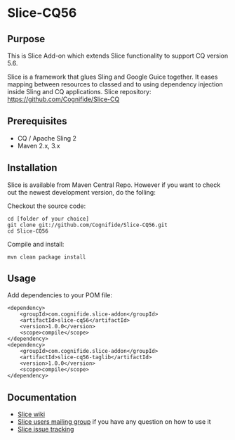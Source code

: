 Slice-CQ56
========

## Purpose

This is Slice Add-on which extends Slice functionality to support CQ version 5.6.

Slice is a framework that glues Sling and Google Guice together. It eases mapping between
resources to classed and to using dependency injection inside Sling and CQ applications.
Slice repository: https://github.com/Cognifide/Slice-CQ

## Prerequisites

* CQ / Apache Sling 2
* Maven 2.x, 3.x

## Installation

Slice is available from Maven Central Repo. However if you want to check out the newest development version, do the folling:

Checkout the source code:

    cd [folder of your choice]
    git clone git://github.com/Cognifide/Slice-CQ56.git
    cd Slice-CQ56

Compile and install:

    mvn clean package install

## Usage

Add dependencies to your POM file:

   
    <dependency>
        <groupId>com.cognifide.slice-addon</groupId>
        <artifactId>slice-cq56</artifactId>
        <version>1.0.0</version>
        <scope>compile</scope>
    </dependency>
    <dependency>
        <groupId>com.cognifide.slice-addon</groupId>
        <artifactId>slice-cq56-taglib</artifactId>
        <version>1.0.0</version>
        <scope>compile</scope>
    </dependency>
    
## Documentation

* [Slice wiki](https://cognifide.atlassian.net/wiki/display/SLICE)
* [Slice users mailing group](http://slice-users.2340343.n4.nabble.com/) if you have any question on how to use it
* [Slice issue tracking](https://cognifide.atlassian.net/browse/SLICE)
